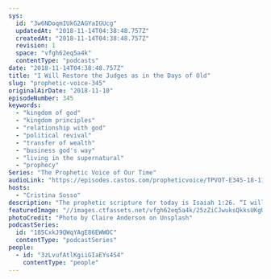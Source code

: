 ```yaml
---
sys:
  id: "3w6NDoqmIUkG2AGYaIGUcg"
  updatedAt: "2018-11-14T04:38:48.757Z"
  createdAt: "2018-11-14T04:38:48.757Z"
  revision: 1
  space: "vfgh62eq5a4k"
  contentType: "podcasts"
date: "2018-11-14T04:38:48.757Z"
title: "I Will Restore the Judges as in the Days of Old"
slug: "prophetic-voice-345"
originalAirDate: "2018-11-10"
episodeNumber: 345
keywords:
  - "kingdom of god"
  - "kingdom principles"
  - "relationship with god"
  - "political revival"
  - "transfer of wealth"
  - "business god's way"
  - "living in the supernatural"
  - "prophecy"
Series: "The Prophetic Voice of Our Time"
audioLink: "https://episodes.castos.com/propheticvoice/TPVOT-E345-18-11-10-11-I-Will-Restore-the-Judges-as-in-the-days-of-Old.mp3"
hosts:
  - "Cristina Sosso"
description: "The prophetic scripture for today is Isaiah 1:26. “I will restore your judges as in the days of old…” Most of us Christians have heard about Deborah, Gideon, Samson, and Jephthah in the book of Judges. And this is a prophecy to us today: not only that, God is going to restore the righteous judges as in the days of old in our present time. Now that the midterm election is over, we can look forward to God’s move in our days. Last week’s broadcast had a prophecy shared for the United States of America. Political revival is going to manifest if God’s people unite and vote for righteousness. And at the same time, the transfer of wealth, influence and affluence will manifest, and... \n"
featuredImage: "//images.ctfassets.net/vfgh62eq5a4k/25zZiCJwuksQkksUKgUwwi/6e52a4b95a6d129d3b65219800360f76/claire-anderson-60670-unsplash.jpg"
photoCredit: "Photo by Claire Anderson on Unsplash"
podcastSeries:
  id: "185CxkJ9QWqYAgE86EWWOC"
  contentType: "podcastSeries"
people:
  - id: "3zLvufAtlKgiiGIaEYs4S4"
    contentType: "people"
---
```

